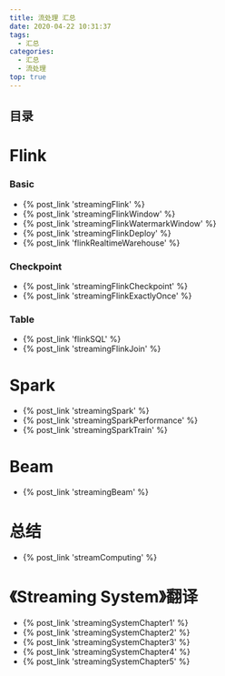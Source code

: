 ```yaml
---
title: 流处理 汇总
date: 2020-04-22 10:31:37
tags:
  - 汇总
categories:
  - 汇总  
  - 流处理
top: true    
---
```


<p></p>
<!-- more -->

## 目录
<!-- toc -->

# Flink
### Basic
+ {% post_link 'streamingFlink' %}
+ {% post_link 'streamingFlinkWindow' %}
+ {% post_link 'streamingFlinkWatermarkWindow' %}
+ {% post_link 'streamingFlinkDeploy' %}
+ {% post_link 'flinkRealtimeWarehouse' %}

###  Checkpoint
+ {% post_link 'streamingFlinkCheckpoint' %}
+ {% post_link 'streamingFlinkExactlyOnce' %}

### Table
+ {% post_link 'flinkSQL' %}
+ {% post_link 'streamingFlinkJoin' %}

# Spark 
+ {% post_link 'streamingSpark' %}
+ {% post_link 'streamingSparkPerformance' %}
+ {% post_link 'streamingSparkTrain' %}

# Beam
+ {% post_link 'streamingBeam' %}

# 总结
+ {% post_link 'streamComputing' %}



# 《Streaming System》翻译
+ {% post_link 'streamingSystemChapter1' %}
+ {% post_link 'streamingSystemChapter2' %}
+ {% post_link 'streamingSystemChapter3' %}
+ {% post_link 'streamingSystemChapter4' %}
+ {% post_link 'streamingSystemChapter5' %}











